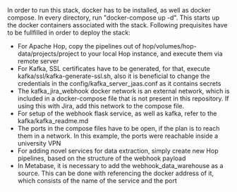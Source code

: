 In order to run this stack, docker has to be installed, as well as docker compose.
In every directory, run "docker-compose up -d". This starts up the docker containers
associated with the stack. Following prequisites have to be fullfilled in order to deploy the stack:

- For Apache Hop, copy the pipelines out of hop/volumes/hop-data/projects/project to your local Hop instance, and execute them via remote server
- For Kafka, SSL certificates have to be generated, for that, execute kafka/ssl/kafka-generate-ssl.sh, also it is beneficial to change the credentials in the config/kafka_server_jaas.conf
as it contains secrets
- The kafka_jira_webhook docker network is an external network, which is included in a docker-compose file that is not present in this repository. If using this with Jira, add this network
to the compose file. 
- For setup of the webhook flask service, as well as kafka, refer to the kafka/kafka_readme.md
- The ports in the compose files have to be open, if the plan is to reach them in a network. In this example, the ports were reachable inside a university VPN
- For adding novel services for data extraction, simply create new Hop pipelines, based on the structure of the webhook payload
- In Metabase, it is necessary to add the webhook_data_warehouse as a source. This can be done with referencing the docker address of it, which consists of the name of the service and the port